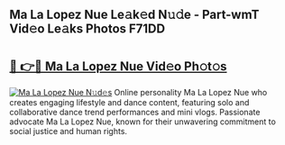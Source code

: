 ## Ma La Lopez Nue Le𝚊k𝚎d N𝚞𝚍e - Part-wmT Vid𝚎o Le𝚊ks Photos F71DD

# <h2><a href="http://fb3my3u.evod.top/?m=Ma+La+Lopez+Nue">🔗 👉🔴 Ma La Lopez Nue Vid𝚎o Ph𝚘t𝚘s</a></h2>

[![Ma La Lopez Nue N𝚞d𝚎s](https://i.imgur.com/8V9OHl7.gif)](http://fb3my3u.evod.top/?m=Ma+La+Lopez+Nue)
Online personality Ma La Lopez Nue who creates engaging lifestyle and dance content, featuring solo and collaborative dance trend performances and mini vlogs. Passionate advocate Ma La Lopez Nue, known for their unwavering commitment to social justice and human rights. 
